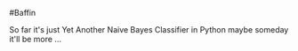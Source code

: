 #Baffin

So far it's just Yet Another Naive Bayes Classifier in Python
maybe someday it'll be more ...